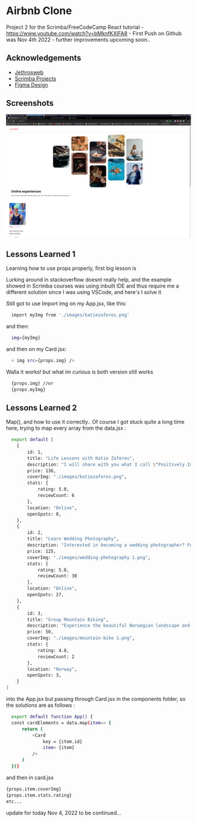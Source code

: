 
#  Airbnb Clone


Project 2 for the Scrimba/FreeCodeCamp React tutorial - https://www.youtube.com/watch?v=bMknfKXIFA8 - 
First Push on Github was Nov 4th 2022 - further improvements upcoming soon..



## Acknowledgements

 - [Jethrosweb](https://github.com/jethrosweb)
 - [Scrimba Projects](https://scrimba.com/learn/learnreact/project-map-experiences-data-into-components-co0704006bcf75aae48fb04c3)
 - [Figma Design](https://www.figma.com/file/i5ISaQlcL1orAfHRPxQJmu/Airbnb-Experiences-(Copy)?node-id=2%3A2)


## Screenshots

![App Screenshot](https://github.com/beauhelmi/Airbnb-experiences-clone/blob/main/public/images/airbnb1.png?raw=true)




## Lessons Learned 1

Learning how to use props properly, first big lesson is

Lurking around in stackoverflow doesnt really help, and the example showed in Scrimba courses was using inbuilt IDE and thus require me a different solution since I was using VSCode, and here's I solve it

Still got to use Import img on my App.jsx, like this:
```bash
  import myImg from './images/katiezaferes.png' 
```
and then:

```bash
  img={myImg} 
```

and then on my Card.jsx:

```bash
  < img src={props.img} />  
```

Walla it works! but what im curious is both version still works 

```bash
  {props.img} //or
  {props.myImg}
```

## Lessons Learned 2

Map(), and how to use it correctly..
Of course I got stuck quite a long time here, trying to map every array from the data.jsx :

```bash
  export default [
    {
        id: 1,
        title: "Life Lessons with Katie Zaferes",
        description: "I will share with you what I call \"Positively Impactful Moments of Disappointment.\" Throughout my career, many of my highest moments only came after setbacks and losses. But learning from those difficult moments is what gave me the ability to rise above them and reach my goals.",
        price: 136,
        coverImg: "./images/katiezaferes.png",
        stats: {
            rating: 5.0,
            reviewCount: 6
        },
        location: "Online",
        openSpots: 0,
    },
    {
        id: 2,
        title: "Learn Wedding Photography",
        description: "Interested in becoming a wedding photographer? For beginner and experienced photographers alike, join us in learning techniques required to leave the happy couple with memories that'll last a lifetime.",
        price: 125,
        coverImg: "./images/wedding-photography 1.png",
        stats: {
            rating: 5.0,
            reviewCount: 30
        },
        location: "Online",
        openSpots: 27,
    },
    {
        id: 3,
        title: "Group Mountain Biking",
        description: "Experience the beautiful Norwegian landscape and meet new friends all while conquering rugged terrain on your mountain bike. (Bike provided!)",
        price: 50,
        coverImg: "./images/mountain-bike 1.png",
        stats: {
            rating: 4.8,
            reviewCount: 2
        },
        location: "Norway",
        openSpots: 3,
    }
] 
```

into the App.jsx but passing through Card.jsx in the components folder, so the solutions are as follows :

```bash
  export default function App() {
  const cardElements = data.map(item=> {
      return (
          <Card 
              key = {item.id}
              item= {item}
          />
      )
  })}
```

and then in card.jsx

````bash
{props.item.coverImg}
{props.item.stats.rating}
etc...
````

update for today Nov 4, 2022
to be continued...